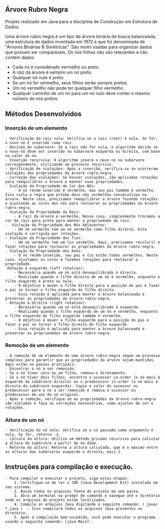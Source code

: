 ## Árvore Rubro Negra

Projeto realizado em Java para a disciplina de Construção em Estrutura de Dados.

Uma árvore rubro negra é um tipo de árvore binária de busca balanceada, uma estrutura de dados inventada em 1972 e que foi denominada de "Árvores Binárias B Simétricas". São muito usadas para organizar dados que possam ser comparáveis. Os nós folhas não são relevantes e não contém dados

- Cada nó é considerado vermelho ou preto
- A raiz da árvore é sempre um nó preto.
- Qualquer nó nulo é preto.
- Se um nó for vermelho, seus filhos serão sempre pretos.
- Um nó vermelho não pode ter qualquer filho vermelho.
- Qualquer caminho de um nó para um nó nulo deve conter o mesmo número de nós pretos.

## Métodos Desenvolvidos
### Inserção de um elemento
    - Verificação da raiz nula: Verifica se a raiz (root) é nula. Se for, o novo nó é inserido como raiz.
    - Decisão de subárvore: Se a raiz não for nula, o algoritmo decide se o novo nó deve ser inserido na subárvore esquerda ou direita, com base no valor do nó.
    - Inserção recursiva: O algoritmo insere o novo nó na subárvore correspondente, utilizando um processo recursivo.
    - Verificação de violações: Após a inserção, verifica-se se ocorreram violações das propriedades da árvore rubro-negra.
    - Correção das violações: Se houver violações, são aplicadas rotações para reequilibrar a árvore e manter suas propriedades.
    - Violação da Propriedade de Cor dos Nós:
        - O nó recém-inserido é vermelho, mas seu pai também é vermelho. Isso viola a regra que proíbe dois nós vermelhos consecutivos na árvore. Neste caso, precisamos reequilibrar a árvore fazendo rotações e ajustando as cores dos nós para restaurar as propriedades da árvore rubro-negra.
    - Violação da Propriedade da Raiz:
        - A raiz da árvore é vermelha. Nesse caso, simplesmente trocamos a cor da raiz para preto para manter a propriedade da raiz.
    -  Violação da Propriedade dos Nós Adjacentes:
        - Um nó vermelho tem um nó vermelho como filho direito. Esta violação é corrigida por rotações.
    - Violação da Propriedade dos Tios:
        - Um nó vermelho tem um tio vermelho. Aqui, precisamos recolorir e fazer rotações para restaurar as propriedades da árvore rubro-negra.
    - Violação da Propriedade dos Avós:
        - O nó recém-inserido, seu pai e tio estão todos vermelhos. Neste caso, ajustamos as cores e fazemos rotações para restaurar a propriedade.
    -Rotação à esquerda (left rotation):
        - Necessária quando um nó está desequilibrado à direita.
        - Realizada quando o filho direito de um nó é vermelho, enquanto o filho esquerdo é preto ou nulo.
        - O objetivo é mover o filho direito para a posição do pai e fazer o pai se tornar o filho esquerdo do filho direito.
        - Essa rotação é aplicada para manter a árvore balanceada e preservar as propriedades da árvore rubro-negra.
    - Rotação à direita (right rotation):
        - Necessária quando um nó está desequilibrado à esquerda.
        - Realizada quando o filho esquerdo de um nó é vermelho, enquanto o filho esquerdo do filho esquerdo também é vermelho.
        - O objetivo é mover o filho esquerdo para a posição do pai e fazer o pai se tornar o filho direito do filho esquerdo.
        - Essa rotação é aplicada para manter a árvore balanceada e preservar as propriedades da árvore rubro-negra.
### Remoção de um elemento
    - A remoção de um elemento de uma árvore rubro-negra segue um processo complexo para garantir que as propriedades da árvore sejam mantidas. Aqui estão os passos principais:
    - Encontrar o nó a ser removido.
    - Se o nó tiver zero ou um filho, remova-o diretamente.
    - Se o nó tiver dois filhos, encontre o sucessor in-order (o nó mais à esquerda da subárvore direita) ou o predecessor in-order (o nó mais à direita da subárvore esquerda). Copie o valor do sucessor ou predecessor para o nó a ser removido e remova o sucessor ou predecessor em vez do nó original.
    - Após a remoção, verifique se as propriedades da árvore rubro-negra são violadas e faça as correções necessárias, como ajustes de cor e rotações.

### Altura de um nó 
    - Verificação do nó nulo: Verifica se o nó passado como argumento é nulo. Se for, retorna -1.
    - Cálculo da altura: Utiliza um método privado recursivo para calcular a altura da subárvore a partir do nó dado.
    - Retorno da altura: Retorna a altura calculada, que é o máximo entre as alturas das subárvores esquerda e direita, mais 1.

## Instruções para compilação e execução.
    - Para compilar e executar o projeto, siga estas etapas:
        1. Certifique-se de ter o JDK (Java Development Kit) instalado em seu sistema.
        2. Baixe todos os arquivos fonte do projeto em uma pasta.
        3. Abra um terminal ou prompt de comando e navegue até o diretório onde os arquivos do projeto estão localizados.
        4. Compile os arquivos Java digitando o seguinte comando: ( javac *.java )  - Isso compilará todos os arquivos Java presentes no diretório.
        5. Após a compilação bem-sucedida, você pode executar o programa usando o seguinte comando: (java Main).
